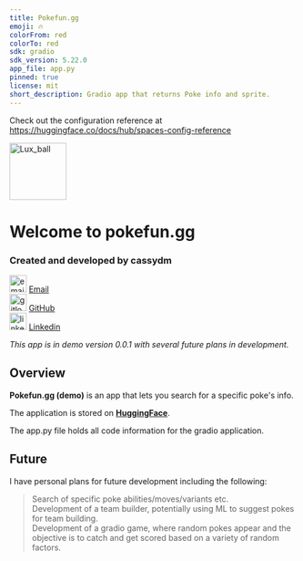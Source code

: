 ```yaml
---
title: Pokefun.gg
emoji: 🔥
colorFrom: red
colorTo: red
sdk: gradio
sdk_version: 5.22.0
app_file: app.py
pinned: true
license: mit
short_description: Gradio app that returns Poke info and sprite.
---
```


Check out the configuration reference at https://huggingface.co/docs/hub/spaces-config-reference

<img src = "https://static.wikia.nocookie.net/pokemon/images/8/85/Luxury_Ball_Ruby_and_Sapphire.png/revision/latest/scale-to-width/360?cb=20241008142605" alt = "Lux_ball" width = 100>

# Welcome to pokefun.gg  
### Created and developed by cassydm  
<img src = "https://www.citypng.com/public/uploads/preview/transparent-hd-e-mail-mail-letter-red-logo-icon-701751694973958xxomyp2iig.png" alt = "emaillogo" width = 30> [Email](mailto:cassydmiller@yahoo.com)  
<img src = "https://cdn-icons-png.flaticon.com/512/25/25231.png" alt = "gitlogo" width = 30> [GitHub](https://github.com/cassydm)  
<img src = "https://static.vecteezy.com/system/resources/previews/018/930/480/non_2x/linkedin-logo-linkedin-icon-transparent-free-png.png" alt = "linkedinlogo" width = 30> [Linkedin](https://www.linkedin.com/in/cassydm/)  


*This app is in demo version 0.0.1 with several future plans in development.*  

## Overview  

**Pokefun.gg (demo)** is an app that lets you search for a specific poke's info.  

The application is stored on **[HuggingFace](https://huggingface.co/spaces/cassydm/pokefun.gg)**.  

The app.py file holds all code information for the gradio application.  

## Future  

I have personal plans for future development including the following:  

> Search of specific poke abilities/moves/variants etc.  
> Development of a team builder, potentially using ML to suggest pokes for team building.  
> Development of a gradio game, where random pokes appear and the objective is to catch and get scored based on a variety of random factors.  